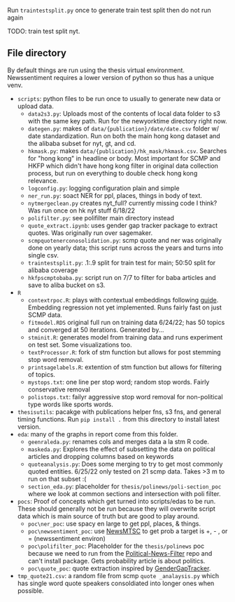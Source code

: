 Run  `traintestsplit.py` once to generate train test split then do not run again

TODO: train test split nyt. 

## File directory
By default things are run using the thesis virtual environment. Newssentiment requires a lower version of python so thus has a unique venv. 

- `scripts`: python files to be run once to usually to generate new data or upload data.
    - `data2s3.py`: Uploads most of the contents of local data folder to s3 with the same key path. Run for the newyorktime directory right now. 
    - `dategen.py`: makes of `data/{publication}/date/date.csv` folder w/ date standardization. Run on both the main hong kong dataset and the alibaba subset for nyt, gt, and cd.
    - `hkmask.py`: makes `data/{publication}/hk_mask/hkmask.csv`. Searches for "hong kong" in headline or body. Most important for SCMP and HKFP which didn't have hong kong filter in original data collection process, but run on everything to double check hong kong relevance. 
    - `logconfig.py`: logging configuration plain and simple
    - `ner_run.py`: soact NER for ppl, places, things in body of text. 
    -  `nytmergeclean.py` creates nyt_full? currently missing code I think? Was run once on hk nyt stuff 6/18/22
    - `polifilter.py`: see polifilter main directory instead
    - `quote_extract.ipynb`: uses gender gap tracker package to extract quotes. Was originally run over sagemaker. 
    - `scmpquotenerconosolidation.py`: scmp quote and ner was originally done on yearly data; this script runs across the years and turns into single csv. 
    - `traintestsplit.py`: .1:.9 split for train test for main; 50:50 split for alibaba coverage
    - `hkfpscmptobaba.py`: script run on 7/7 to filter for baba articles and save to aliba bucket on s3.
- `R`
    - `contextrpoc.R`: plays with contextual embeddings following [guide](https://cran.r-project.org/web/packages/conText/vignettes/quickstart.pdf). Embedding regression not yet implemented. Runs fairly fast on just SCMP data.
    - `fitmodel.RDS` original full run on training data 6/24/22; has 50 topics and converged at 50 iterations. Generated by...
    - `stminit.R`: generates model from training data and runs experiment on test set. Some visualizations too. 
    - `textProcessor.R`: fork of stm function but allows for post stemming stop word removal.
    - `printsagelabels.R`: extention of stm function but allows for filtering of topics. 
    - `mystops.txt`: one line per stop word; random stop words. Fairly conservative removal
    - `polistops.txt`: failyr aggressive stop word removal for non-political type words like sports words. 
- `thesisutils`: pacakge with publications helper fns, s3 fns, and general timing functions. Run `pip install .` from this directory to install latest version. 
- `eda`: many of the graphs in report come from this folder. 
    - `geenraleda.py`: renames cols and merges data a la stm R code. 
    - `maskeda.py`: Explores the effect of subsetting the data on political articles and dropping columns based on keywords
    - `quoteanalysis.py`: Does some merging to try to get most commonly quoted entities. 6/25/22 only tested on 21 scmp data. Takes >3 m to run on that subset :(
    - `section_eda.py`: placeholder for `thesis/polinews/poli-section_poc` where we look at common sections and intersection with poli filter. 
- `pocs`: Proof of concepts which get turned into scripts/edas to be run. These
    should generally not be run because they will overwrite script data which
    is main source of truth but are good to play around. 
    - `poc\ner_poc`: use spacy en large to get ppl, places, & things.
    - `poc\newsentiment_poc`: use [NewsMTSC](https://github.com/fhamborg/NewsMTSC/tree/main/NewsSentiment) to get prob a target is +, - , or = (newssentiment environ)
    - `poc\polifilter_poc`: Placeholder for the `thesis/polinews` poc because we need to run from the [Political-News-Filter](https://github.com/lukasgebhard/Political-News-Filter) repo and can't install package. Gets probability article is about politics. 
    - `poc\quote_poc`: quote extraction inspired by [GenderGapTracker](https://github.com/sfu-discourse-lab/GenderGapTracker). 
- `tmp_quote21.csv`: a random file from scmp `quote _analaysis.py` which has single word quote speakers consoldiated into longer ones when possible. 